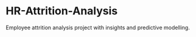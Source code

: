 # HR-Attrition-Analysis
Employee attrition analysis project with insights and predictive modelling.
